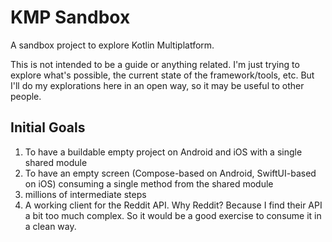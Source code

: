 # KMP Sandbox

A sandbox project to explore Kotlin Multiplatform.

This is not intended to be a guide or anything related. I'm just trying to explore what's possible, the current state of the framework/tools, etc. But I'll do my explorations here in an open way, so it may be useful to other people.

## Initial Goals

1. To have a buildable empty project on Android and iOS with a single shared module
2. To have an empty screen (Compose-based on Android, SwiftUI-based on iOS) consuming a single method from the shared module
3. millions of intermediate steps
4. A working client for the Reddit API. Why Reddit? Because I find their API a bit too much complex. So it would be a good exercise to consume it in a clean way.

